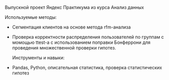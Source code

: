 Выпускной проект Яндекс Практикума из курса Анализ данных

Используемые методы:
- Сегментация клиентов на основе метода rfm-анализа
- Проверка корректности распределения пользователей по группам с момощью ttest-а с использованием поправки Бонферрони для проведения множественной проверки гипотез.

  Инструменты и навыки:
- Pandas, Python, описательная статистика, проверка статистических гипотез
